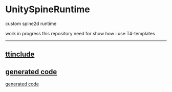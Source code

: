 # UnitySpineRuntime
custom spine2d runtime

work in progress
this repository need for show how i use T4-templates

----------
[ttinclude](https://github.com/Sorrowful-free/UnitySpineRuntime/blob/master/SpineInfoParser.ttinclude)
----------
[generated code](https://github.com/Sorrowful-free/UnitySpineRuntime/tree/master/UnitySpine.Editor/Spine/Editor/JSONConverter/Generated)
----------
[generated code](https://github.com/Sorrowful-free/UnitySpineRuntime/tree/master/UnitySpine.Runtime/Spine/Runtime/Data/Generated)